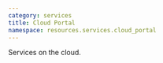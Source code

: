 ```yaml
---
category: services
title: Cloud Portal
namespace: resources.services.cloud_portal
---
```


<p>Services on the cloud.</p>
